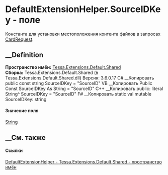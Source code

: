 # DefaultExtensionHelper.SourceIDKey - поле
Константа для установки местоположения контента файлов в запросах
[CardRequest](T_Tessa_Cards_CardRequest.htm).
## __Definition
 **Пространство имён:**
[Tessa.Extensions.Default.Shared](N_Tessa_Extensions_Default_Shared.htm)  
 **Сборка:** Tessa.Extensions.Default.Shared (в
Tessa.Extensions.Default.Shared.dll) Версия: 3.6.0.17
C# __Копировать
     public const string SourceIDKey = "SourceID"
VB __Копировать
     Public Const SourceIDKey As String = "SourceID"
C++ __Копировать
     public:
    literal String^ SourceIDKey = "SourceID"
F# __Копировать
     static val mutable SourceIDKey: string
#### Значение поля
[String](https://learn.microsoft.com/dotnet/api/system.string)
##  __См. также
#### Ссылки
[DefaultExtensionHelper -
](T_Tessa_Extensions_Default_Shared_DefaultExtensionHelper.htm)
[Tessa.Extensions.Default.Shared - пространство
имён](N_Tessa_Extensions_Default_Shared.htm)
